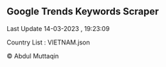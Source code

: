

## Google Trends Keywords Scraper 
 
Last Update 14-03-2023 , 19:23:09

Country List :
VIETNAM.json



© Abdul Muttaqin 
